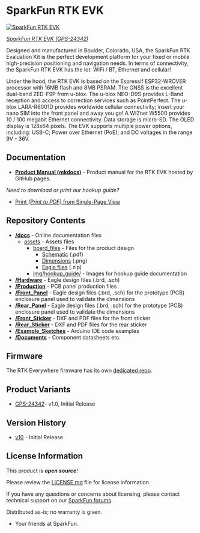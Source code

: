 SparkFun RTK EVK
========================================

[![SparkFun RTK EVK]()]()

[*SparkFun RTK EVK (GPS-24342)*](https://www.sparkfun.com/products/24342)

Designed and manufactured in Boulder, Colorado, USA, the SparkFun RTK Evaluation Kit is the perfect development platform for your fixed or mobile high-precision positioning and navigation needs. In terms of connectivity, the SparkFun RTK EVK has the lot: WiFi / BT, Ethernet and cellular!

Under the hood, the RTK EVK is based on the Espressif ESP32-WROVER processor with 16MB flash and 8MB PSRAM. The GNSS is the excellent dual-band ZED-F9P from u-blox. The u-blox NEO-D9S provides L-Band reception and access to correction services such as PointPerfect. The u-blox LARA-R6001D provides worldwide cellular connectivity; insert your nano SIM into the front panel and away you go! A WIZnet W5500 provides 10 / 100 megabit Ethernet connectivity. Data storage is micro-SD. The OLED display is 128x64 pixels. The EVK supports multiple power options, including: USB-C; Power over Ethernet (PoE); and DC voltages in the range 9V - 36V. 

Documentation
--------------

* **[Product Manual (mkdocs)](http://docs.sparkfun.com/SparkFun_RTK_EVK/)** - Product manual for the RTK EVK hosted by GitHub pages.

*Need to download or print our hookup guide?*

* [Print *(Print to PDF)* from Single-Page View](http://docs.sparkfun.com/SparkFun_RTK_EVK/print_view)

Repository Contents
-------------------

* **[/docs](/docs/)** - Online documentation files
    * [assets](/docs/assets/) - Assets files
        * [board_files](/docs/assets/board_files/) - Files for the product design
            * [Schematic](/docs/assets/board_files/schematic.pdf) (.pdf)
            * [Dimensions](/docs/assets/board_files/dimensions.png) (.png)
            * [Eagle files](/docs/assets/board_files/eagle_files.zip) (.zip)
        * [img/hookup_guide/](/docs/assets/img/hookup_guide/) - Images for hookup guide documentation
* **[/Hardware](/Hardware/)** - Eagle design files (.brd, .sch)
* **[/Production](/Production/)** - PCB panel production files
* **[/Front_Panel](/Front_Panel/)** - Eagle design files (.brd, .sch) for the prototype (PCB) enclosure panel used to validate the dimensions
* **[/Rear_Panel](/Rear_Panel/)** - Eagle design files (.brd, .sch) for the prototype (PCB) enclosure panel used to validate the dimensions
* **[/Front_Sticker](/Front_Sticker/)** - DXF and PDF files for the front sticker
* **[/Rear_Sticker](/Rear_Sticker/)** - DXF and PDF files for the rear sticker
* **[/Example_Sketches](/Example_Sketches/)** - Arduino IDE code examples
* **[/Documents](/Documents/)** - Component datasheets etc.

Firmware
----------------

The RTK Everywhere firmware has its own [dedicated repo](https://github.com/sparkfun/SparkFun_RTK_Everywhere_Firmware).

Product Variants
----------------

* [GPS-24342](https://www.sparkfun.com/products/24342)- v1.0, Initial Release

Version History
---------------

* [v10](https://github.com/sparkfun/SparkFun_RTK_EVK/releases/tag/v10) - Initial Release


License Information
-------------------

This product is ***open source***!

Please review the [LICENSE.md](./LICENSE.md) file for license information.

If you have any questions or concerns about licensing, please contact technical support on our [SparkFun forums](https://forum.sparkfun.com/viewforum.php?f=152).

Distributed as-is; no warranty is given.

- Your friends at SparkFun.

